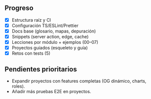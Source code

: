 ## Progreso

- [x] Estructura raíz y CI
- [x] Configuración TS/ESLint/Prettier
- [x] Docs base (glosario, mapas, depuración)
- [x] Snippets (server action, edge, cache)
- [x] Lecciones por módulo + ejemplos (00–07)
- [x] Proyectos guiados (esqueleto y guía)
- [x] Retos con tests (5)

## Pendientes prioritarios
- Expandir proyectos con features completas (OG dinámico, charts, roles).
- Añadir más pruebas E2E en proyectos.
